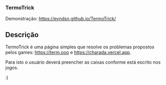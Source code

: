 ### TermoTrick
Demonstração: https://evndsn.github.io/TermoTrick/

## Descrição
TermoTrick é uma página simples que resolve os problemas propostos pelos games: https://term.ooo e https://charada.vercel.app. 

Para isto o usuário deverá preencher as caixas conforme está escrito nos jogos.

:)
